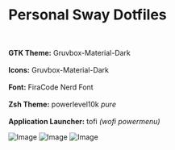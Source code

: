 # Personal Sway Dotfiles
<br>

**GTK Theme:** Gruvbox-Material-Dark <br>  
**Icons:** Gruvbox-Material-Dark <br>  
**Font:** FiraCode Nerd Font <br>  
**Zsh Theme:** powerlevel10k *pure* <br>  
**Application Launcher:** tofi *(wofi powermenu)* <br>

![Image](https://github.com/user-attachments/assets/d6707267-7bc0-425a-a1a3-9af5798b629d)
![Image](https://github.com/user-attachments/assets/dd8ca5bb-9a37-4779-a981-31a0105c0a2b)
![Image](https://github.com/user-attachments/assets/68e7559a-02fb-4177-a909-3e844ad5b0bb)
